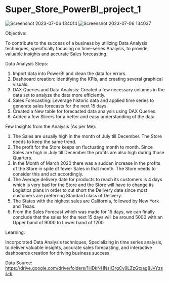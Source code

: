 # Super_Store_PowerBI_project_1

![Screenshot 2023-07-06 134014](https://github.com/Nikki9529/Super-Store---PowerBI-project/assets/138506756/13f54c93-c207-40fd-8457-700a5f1b23ee)
![Screenshot 2023-07-06 134037](https://github.com/Nikki9529/Super-Store---PowerBI-project/assets/138506756/6499a035-34ce-429c-a520-57336c4073c5)

Objective:

To contribute to the success of a business by utilizing Data Analysis techniques, specifically focusing on time-series Analysis, to provide valuable insights and accurate Sales forecasting.

Data Analysis Steps:
1. Import data into PowerBI and clean the data for errors.
2. Dashboard creation: Identifying the KPIs, and creating several graphical visuals.
3. DAX Queries and Data Analysis: Created a few necessary columns in the data set to analyze the data more efficiently.
4. Sales Forecasting: Leverage historic data and applied time series to generate sales forecasts for the next 15 days.
5. Created a New table for forecasted data analysis using DAX Queries.
6. Added a few Slicers for a better and easy understanding of the data.


Few Insights from the Analysis (As per Me):
1. The Sales are usually high in the month of July till December. The Store needs to keep the same trend.
2. The profit for the Store keeps on fluctuating month to month. Since Sales are high in July till December the profits are also high during those Quarters.
3. In the Month of March 2020 there was a sudden increase in the profits of the Store in spite of fewer Sales in that month. The Store needs to consider this and act accordingly.
4. The Average delivery date for products to reach its customers is 4 days which is very bad for the Store and the Store will have to change its Logistics plans in order to cut short the Delivery date since most customers are preferring Standard class of Delivery.
5. The States with the highest sales are California, followed by New York and Texas.
6. From the Sales Forecast which was made for 15 days, we can finally conclude that the sales for the next 15 days will be around 5000 with an Upper band of 9000 to Lower band of 1200.

Learning:

Incorporated Data Analysis techniques, Specializing in time series analysis, to deliver valuable insights, accurate sales forecasting, and interactive dashboards creation for driving business success.

Data Source: https://drive.google.com/drive/folders/1HDkNHNslI3rgCv9LZzGtxag8JvYzss-b

